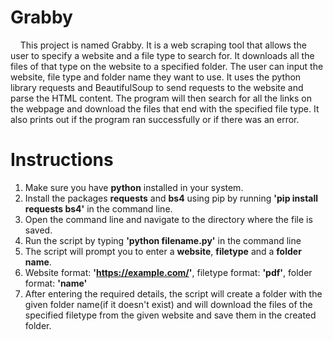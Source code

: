 # Grabby

&nbsp;&nbsp;&nbsp;&nbsp;This project is named Grabby. It is a web scraping tool that allows the user to specify a website and a file type to search for. It downloads all the files of that type on the website to a specified folder. The user can input the website, file type and folder name they want to use. It uses the python library requests and BeautifulSoup to send requests to the website and parse the HTML content. The program will then search for all the links on the webpage and download the files that end with the specified file type. It also prints out if the program ran successfully or if there was an error.

# Instructions

1. Make sure you have **python** installed in your system.
2. Install the packages **requests** and **bs4** using pip by running **'pip install requests bs4'** in the command line.
3. Open the command line and navigate to the directory where the file is saved.
4. Run the script by typing **'python filename.py'** in the command line
5. The script will prompt you to enter a **website**, **filetype** and a **folder name**.
6. Website format: **'https://example.com/'**, filetype format: **'pdf'**, folder format: **'name'**
7. After entering the required details, the script will create a folder with the given folder name(if it doesn't exist) and will download the files of the specified filetype from the given website and save them in the created folder.
